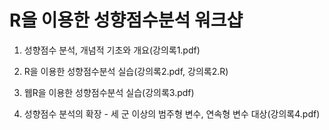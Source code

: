 # R을 이용한 성향점수분석 워크샵

1.  성향점수 분석, 개념적 기초와 개요(강의록1.pdf)

2.  R을 이용한 성향점수분석 실습(강의록2.pdf, 강의록2.R)

3.  웹R을 이용한 성향점수분석 실습(강의록3.pdf)

4.  성향점수 분석의 확장 - 세 군 이상의 범주형 변수, 연속형 변수
    대상(강의록4.pdf)
